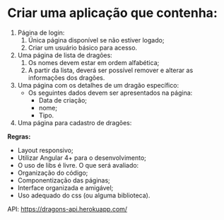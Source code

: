 # Criar uma aplicação que contenha​:
1.  Página de login:
    1. Única página disponível se não estiver logado;
    1. Criar um usuário básico para acesso.
1.  Uma página de lista de dragões:
    1.  Os nomes devem estar em ordem alfabética;
    1.  A partir da lista, deverá ser possível remover e alterar as informações dos dragões.
1.  Uma página com os detalhes de um dragão específico:
    *  Os seguintes dados devem ser apresentados na página:
        *  Data de criação;
        *  nome;
        *  Tipo.
1.  Uma página para cadastro de dragões:

**Regras:**
*   Layout responsivo;
*   Utilizar Angular 4+ para o desenvolvimento;
*   O uso de libs é livre.
O que será avaliado:
*   Organização do código;
*   Componentização das páginas;
*   Interface organizada e amigável;
*   Uso adequado do css (ou alguma biblioteca).

API​: https://dragons-api.herokuapp.com/